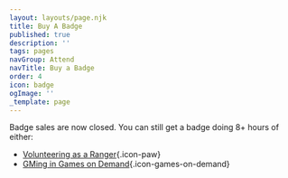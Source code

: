 ```yaml
---
layout: layouts/page.njk
title: Buy A Badge
published: true
description: ''
tags: pages
navGroup: Attend
navTitle: Buy a Badge
order: 4
icon: badge
ogImage: ''
_template: page
---
```


Badge sales are now closed. You can still get a badge doing 8+ hours of either:

* [Volunteering as a Ranger](https://www.bigbadcon.com/rangers/){.icon-paw}
* [GMing in Games on Demand](https://www.bigbadcon.com/games-on-demand/){.icon-games-on-demand}

<!--Get a badge for Big Bad Con 2023! If you are buying multiple badges for other people please submit this form more than once.

* Adult: $25 (1-day) or $75 (4-day)
* Teen (13-17): $15 (1-day) or $35 (4-day)

If you purchased a badge on BackerKit, you can redeem it [here](https://www.bigbadcon.com/badge-claim/).

Online badge sales are now closed but you can still buy at badge in person at the con. Just **show up**, go to our **vaccination screening station**, and then to the **reg desk** to pick one up:-->
